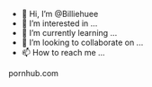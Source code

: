 - 👋 Hi, I’m @Billiehuee
- 👀 I’m interested in ...
- 🌱 I’m currently learning ...
- 💞️ I’m looking to collaborate on ...
- 📫 How to reach me ...

<!---
Billiehuee/Billiehuee is a ✨ special ✨ repository because its `README.md` (this file) appears on your GitHub profile.
You can click the Preview link to take a look at your changes.
---> pornhub.com

